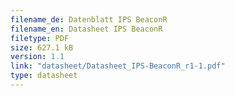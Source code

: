 ```yaml
---
filename_de: Datenblatt IPS BeaconR
filename_en: Datasheet IPS BeaconR
filetype: PDF
size: 627.1 kB
version: 1.1
link: "datasheet/Datasheet_IPS-BeaconR_r1-1.pdf"
type: datasheet
---
```

